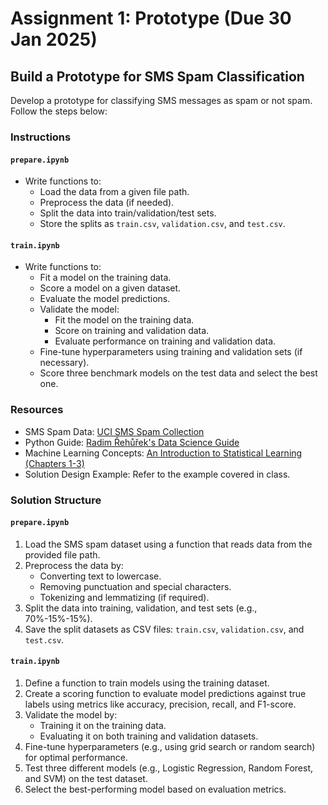 # Assignment 1: Prototype (Due 30 Jan 2025)

## Build a Prototype for SMS Spam Classification

Develop a prototype for classifying SMS messages as spam or not spam. Follow the steps below:

### Instructions

#### `prepare.ipynb`
- Write functions to:
  - Load the data from a given file path.
  - Preprocess the data (if needed).
  - Split the data into train/validation/test sets.
  - Store the splits as `train.csv`, `validation.csv`, and `test.csv`.

#### `train.ipynb`
- Write functions to:
  - Fit a model on the training data.
  - Score a model on a given dataset.
  - Evaluate the model predictions.
  - Validate the model:
    - Fit the model on the training data.
    - Score on training and validation data.
    - Evaluate performance on training and validation data.
  - Fine-tune hyperparameters using training and validation sets (if necessary).
  - Score three benchmark models on the test data and select the best one.

### Resources
- SMS Spam Data: [UCI SMS Spam Collection](https://archive.ics.uci.edu/ml/datasets/sms+spam+collection)
- Python Guide: [Radim Řehůřek's Data Science Guide](https://radimrehurek.com/data_science_python/)
- Machine Learning Concepts: [An Introduction to Statistical Learning (Chapters 1-3)](https://www.statlearning.com/)
- Solution Design Example: Refer to the example covered in class.

### Solution Structure

#### `prepare.ipynb`
1. Load the SMS spam dataset using a function that reads data from the provided file path.
2. Preprocess the data by:
   - Converting text to lowercase.
   - Removing punctuation and special characters.
   - Tokenizing and lemmatizing (if required).
3. Split the data into training, validation, and test sets (e.g., 70%-15%-15%).
4. Save the split datasets as CSV files: `train.csv`, `validation.csv`, and `test.csv`.

#### `train.ipynb`
1. Define a function to train models using the training dataset.
2. Create a scoring function to evaluate model predictions against true labels using metrics like accuracy, precision, recall, and F1-score.
3. Validate the model by:
   - Training it on the training data.
   - Evaluating it on both training and validation datasets.
4. Fine-tune hyperparameters (e.g., using grid search or random search) for optimal performance.
5. Test three different models (e.g., Logistic Regression, Random Forest, and SVM) on the test dataset.
6. Select the best-performing model based on evaluation metrics.
